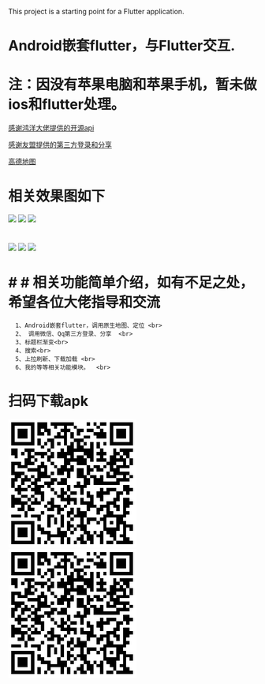 This project is a starting point for a Flutter application.
# Android嵌套flutter，与Flutter交互.
# 注：因没有苹果电脑和苹果手机，暂未做ios和flutter处理。
<div>
   <p> <a href="https://www.wanandroid.com/blog/show/2">感谢鸿洋大佬提供的开源api</a></p>
    <p> <a href="https://developer.umeng.com">感谢友盟提供的第三方登录和分享</a></p>
     <p> <a href="https://lbs.amap.com/">高德地图</a></p>
<div>

# 相关效果图如下
 <img src="https://github.com/Liuruiwen/AndroidFlutter2/blob/master/gif/gif1.gif" width="240">  <img src="https://github.com/Liuruiwen/AndroidFlutter2/blob/master/gif/gif2.gif" width="240">  <img src="https://github.com/Liuruiwen/AndroidFlutter2/blob/master/gif/gif3.gif" width="240">
 #
  <img src="https://github.com/Liuruiwen/AndroidFlutter2/blob/master/gif/gif4.gif" width="240">  <img src="https://github.com/Liuruiwen/AndroidFlutter2/blob/master/gif/gif5.gif" width="240">  <img src="https://github.com/Liuruiwen/AndroidFlutter2/blob/master/gif/gif6.gif" width="240">
   <br>
 # # # 相关功能简单介绍，如有不足之处，希望各位大佬指导和交流<br>
      1、Android嵌套flutter，调用原生地图、定位 <br>
      2、 调用微信、Qq第三方登录、分享  <br>
      3、标题栏渐变<br>
      4、搜索<br>
      5、上拉刷新、下载加载 <br>
      6、我的等等相关功能模块。  <br>
  # 扫码下载apk<br>
   <div> <img src="https://github.com/Liuruiwen/AndroidFlutter2/blob/master/gif/AndroidFlutterCode.png"> </div> 
     <img src="https://github.com/Liuruiwen/AndroidFlutter2/blob/master/gif/AndroidFlutterCode.png"> 
 
</div>


